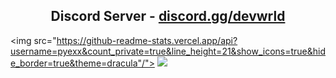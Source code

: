 <!-- TITLE -->
<h2 align="center">Discord Server - <a href="https://discord.gg/devwrld">discord.gg/devwrld</a></h2>

<img  src="https://github-readme-stats.vercel.app/api?username=pyexx&count_private=true&line_height=21&show_icons=true&hide_border=true&theme=dracula"/">
<img  src="https://github-readme-stats.vercel.app/api/top-langs/?username=pyexx&layout=compact&card_width=445&hide_border=true&theme=dracula"/>
